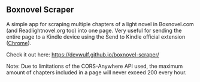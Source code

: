 ## Boxnovel Scraper
A simple app for scraping multiple chapters of a light novel in Boxnovel.com (and Readlightnovel.org too) into one page. Very useful for sending the entire page to a Kindle device using the Send to Kindle official extension ([Chrome](https://chrome.google.com/webstore/detail/send-to-kindle-for-google/cgdjpilhipecahhcilnafpblkieebhea?hl=en)). 

Check it out here: https://devwulf.github.io/boxnovel-scraper/

Note: Due to limitations of the CORS-Anywhere API used, the maximum amount of chapters included in a page will never exceed 200 every hour. 
